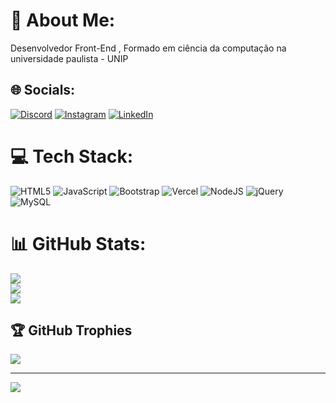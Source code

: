# 💫 About Me:
Desenvolvedor Front-End , Formado em ciência da computação na universidade paulista - UNIP<br>


## 🌐 Socials:
[![Discord](https://img.shields.io/badge/Discord-%237289DA.svg?logo=discord&logoColor=white)](https://discord.gg/https://discord.gg/th3fvAWx) [![Instagram](https://img.shields.io/badge/Instagram-%23E4405F.svg?logo=Instagram&logoColor=white)](https://instagram.com/adriano_orsamp) [![LinkedIn](https://img.shields.io/badge/LinkedIn-%230077B5.svg?logo=linkedin&logoColor=white)](https://linkedin.com/in/https://www.linkedin.com/in/adriano-silva-sampaio) 

# 💻 Tech Stack:
![HTML5](https://img.shields.io/badge/html5-%23E34F26.svg?style=plastic&logo=html5&logoColor=white) ![JavaScript](https://img.shields.io/badge/javascript-%23323330.svg?style=plastic&logo=javascript&logoColor=%23F7DF1E) ![Bootstrap](https://img.shields.io/badge/bootstrap-%23563D7C.svg?style=plastic&logo=bootstrap&logoColor=white) ![Vercel](https://img.shields.io/badge/vercel-%23000000.svg?style=plastic&logo=vercel&logoColor=white) ![NodeJS](https://img.shields.io/badge/node.js-6DA55F?style=plastic&logo=node.js&logoColor=white) ![jQuery](https://img.shields.io/badge/jquery-%230769AD.svg?style=plastic&logo=jquery&logoColor=white) ![MySQL](https://img.shields.io/badge/mysql-%2300f.svg?style=plastic&logo=mysql&logoColor=white)
# 📊 GitHub Stats:
![](https://github-readme-stats.vercel.app/api?username=adrianodisam&theme=blueberry&hide_border=false&include_all_commits=true&count_private=true)<br/>
![](https://github-readme-streak-stats.herokuapp.com/?user=adrianodisam&theme=blueberry&hide_border=false)<br/>
![](https://github-readme-stats.vercel.app/api/top-langs/?username=adrianodisam&theme=blueberry&hide_border=false&include_all_commits=true&count_private=true&layout=compact)

## 🏆 GitHub Trophies
![](https://github-profile-trophy.vercel.app/?username=adrianodisam&theme=radical&no-frame=false&no-bg=false&margin-w=4)

---
[![](https://visitcount.itsvg.in/api?id=adrianodisam&icon=0&color=0)](https://visitcount.itsvg.in)

<!-- Proudly created with GPRM ( https://gprm.itsvg.in ) -->
